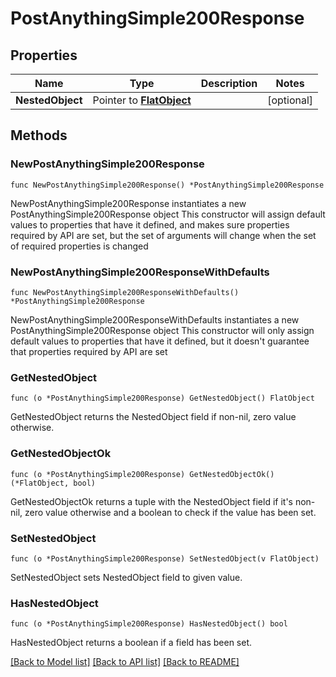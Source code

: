 # PostAnythingSimple200Response

## Properties

Name | Type | Description | Notes
------------ | ------------- | ------------- | -------------
**NestedObject** | Pointer to [**FlatObject**](FlatObject.md) |  | [optional] 

## Methods

### NewPostAnythingSimple200Response

`func NewPostAnythingSimple200Response() *PostAnythingSimple200Response`

NewPostAnythingSimple200Response instantiates a new PostAnythingSimple200Response object
This constructor will assign default values to properties that have it defined,
and makes sure properties required by API are set, but the set of arguments
will change when the set of required properties is changed

### NewPostAnythingSimple200ResponseWithDefaults

`func NewPostAnythingSimple200ResponseWithDefaults() *PostAnythingSimple200Response`

NewPostAnythingSimple200ResponseWithDefaults instantiates a new PostAnythingSimple200Response object
This constructor will only assign default values to properties that have it defined,
but it doesn't guarantee that properties required by API are set

### GetNestedObject

`func (o *PostAnythingSimple200Response) GetNestedObject() FlatObject`

GetNestedObject returns the NestedObject field if non-nil, zero value otherwise.

### GetNestedObjectOk

`func (o *PostAnythingSimple200Response) GetNestedObjectOk() (*FlatObject, bool)`

GetNestedObjectOk returns a tuple with the NestedObject field if it's non-nil, zero value otherwise
and a boolean to check if the value has been set.

### SetNestedObject

`func (o *PostAnythingSimple200Response) SetNestedObject(v FlatObject)`

SetNestedObject sets NestedObject field to given value.

### HasNestedObject

`func (o *PostAnythingSimple200Response) HasNestedObject() bool`

HasNestedObject returns a boolean if a field has been set.


[[Back to Model list]](../README.md#documentation-for-models) [[Back to API list]](../README.md#documentation-for-api-endpoints) [[Back to README]](../README.md)


